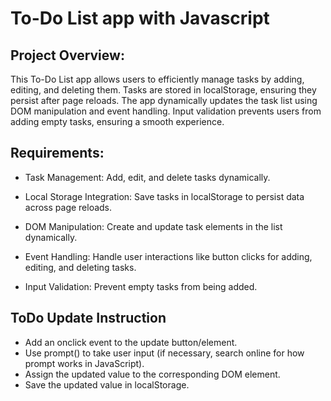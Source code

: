 # To-Do List app with Javascript
## Project Overview:

This To-Do List app allows users to efficiently manage tasks by adding, editing, and deleting them. Tasks are stored in localStorage, ensuring they persist after page reloads. The app dynamically updates the task list using DOM manipulation and event handling. Input validation prevents users from adding empty tasks, ensuring a smooth experience.

## Requirements:

- Task Management: Add, edit, and delete tasks dynamically.  

- Local Storage Integration: Save tasks in localStorage to persist data across page reloads.  

- DOM Manipulation: Create and update task elements in the list dynamically.  

- Event Handling: Handle user interactions like button clicks for adding, editing, and deleting tasks.   

- Input Validation: Prevent empty tasks from being added.



## ToDo Update Instruction

- Add an onclick event to the update button/element.
- Use prompt() to take user input (if necessary, search online for how prompt works in JavaScript).
- Assign the updated value to the corresponding DOM element.
- Save the updated value in localStorage.
